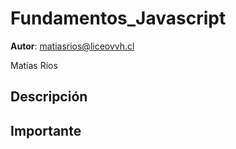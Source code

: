 # Fundamentos_Javascript

**Autor**: matiasrios@liceovvh.cl

Matías Ríos

## Descripción


## Importante
